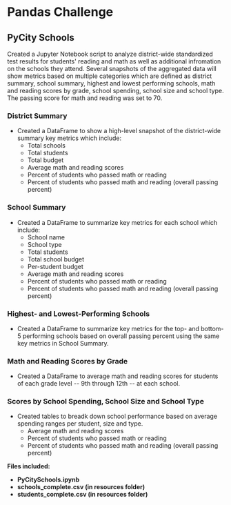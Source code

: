 # Pandas Challenge

## PyCity Schools

Created a Jupyter Notebook script to analyze district-wide standardized test results for students' reading and math as well as additional infromation on the schools they attend. Several snapshots of the aggregated data will show metrics based on multiple categories which are defined as district summary, school summary, highest and lowest performing schools, math and reading scores by grade, school spending, school size and school type. The passing score for math and reading was set to 70. 

### District Summary
* Created a DataFrame to show a high-level snapshot of the district-wide summary key metrics which include:
  * Total schools
  * Total students
  * Total budget
  * Average math and reading scores
  * Percent of students who passed math or reading
  * Percent of students who passed math and reading (overall passing percent)
  
### School Summary
* Created a DataFrame to summarize key metrics for each school which include:
  * School name
  * School type
  * Total students
  * Total school budget
  * Per-student budget
  * Average math and reading scores
  * Percent of students who passed math or reading
  * Percent of students who passed math and reading (overall passing percent)

### Highest- and Lowest-Performing Schools
* Created a DataFrame to summarize key metrics for the top- and bottom-5 performing schools based on overall passing percent using the same key metrics in School Summary.

### Math and Reading Scores by Grade
* Created a DataFrame to average math and reading scores for students of each grade level -- 9th through 12th -- at each school.

### Scores by School Spending, School Size and School Type
* Created tables to breadk down school performance based on average spending ranges per student, size and type. 
  * Average math and reading scores
  * Percent of students who passed math or reading
  * Percent of students who passed math and reading (overall passing percent)

<b>Files included:<b>
* PyCitySchools.ipynb
* schools_complete.csv (in resources folder)
* students_complete.csv (in resources folder)
